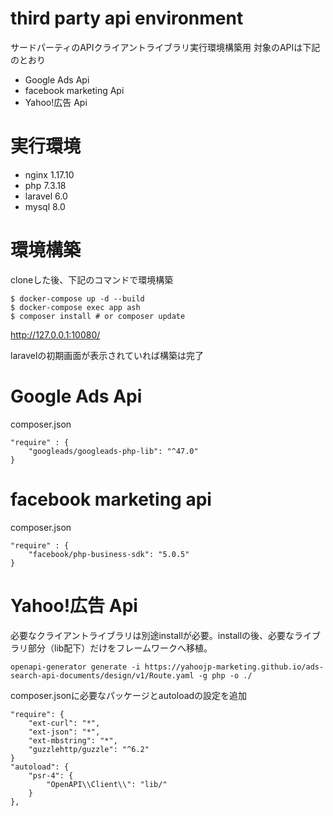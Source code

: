 # third party api environment
サードパーティのAPIクライアントライブラリ実行環境構築用
対象のAPIは下記のとおり

* Google Ads Api
* facebook marketing Api
* Yahoo!広告 Api

# 実行環境
* nginx 1.17.10
* php 7.3.18
* laravel 6.0
* mysql 8.0

# 環境構築
cloneした後、下記のコマンドで環境構築

```
$ docker-compose up -d --build
$ docker-compose exec app ash
$ composer install # or composer update
```
http://127.0.0.1:10080/

laravelの初期画面が表示されていれば構築は完了

# Google Ads Api
composer.json

```
"require" : {
    "googleads/googleads-php-lib": "^47.0"
}
```

# facebook marketing api
composer.json

```
"require" : {
    "facebook/php-business-sdk": "5.0.5"
}
```

# Yahoo!広告 Api
必要なクライアントライブラリは別途installが必要。installの後、必要なライブラリ部分（lib配下）だけをフレームワークへ移植。
```
openapi-generator generate -i https://yahoojp-marketing.github.io/ads-search-api-documents/design/v1/Route.yaml -g php -o ./
```

composer.jsonに必要なパッケージとautoloadの設定を追加
```
"require": {
    "ext-curl": "*",
    "ext-json": "*",
    "ext-mbstring": "*",
    "guzzlehttp/guzzle": "^6.2"
}
"autoload": {
    "psr-4": {
        "OpenAPI\\Client\\": "lib/"
    }
},
```
